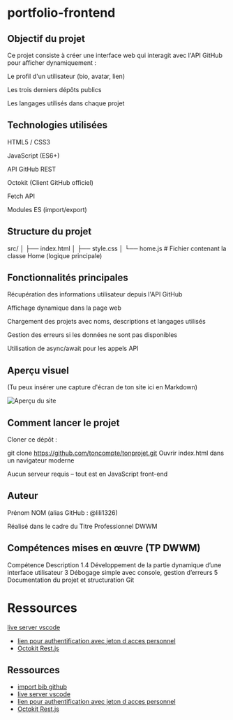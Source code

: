 # portfolio-frontend

## Objectif du projet

Ce projet consiste à créer une interface web qui interagit avec l'API GitHub pour afficher dynamiquement :

Le profil d'un utilisateur (bio, avatar, lien)

Les trois derniers dépôts publics

Les langages utilisés dans chaque projet

## Technologies utilisées

HTML5 / CSS3

JavaScript (ES6+)

API GitHub REST

Octokit (Client GitHub officiel)

Fetch API

Modules ES (import/export)

## Structure du projet

src/
│ ├── index.html
│ ├── style.css
│ └── home.js # Fichier contenant la classe Home (logique principale)

## Fonctionnalités principales

Récupération des informations utilisateur depuis l'API GitHub

Affichage dynamique dans la page web

Chargement des projets avec noms, descriptions et langages utilisés

Gestion des erreurs si les données ne sont pas disponibles

Utilisation de async/await pour les appels API

## Aperçu visuel

(Tu peux insérer une capture d'écran de ton site ici en Markdown)

![Aperçu du site](./screenshot.png)

## Comment lancer le projet

Cloner ce dépôt :

git clone https://github.com/toncompte/tonprojet.git
Ouvrir index.html dans un navigateur moderne

Aucun serveur requis – tout est en JavaScript front-end

## Auteur

Prénom NOM (alias GitHub : @lili1326)

Réalisé dans le cadre du Titre Professionnel DWWM

## Compétences mises en œuvre (TP DWWM)

Compétence Description
1.4 Développement de la partie dynamique d’une interface utilisateur
3 Débogage simple avec console, gestion d’erreurs
5 Documentation du projet et structuration Git

# Ressources

[live server vscode](https://marketplace.visualstudio.com/items?itemName=ritwickdey.LiveServer)

- [lien pour authentification avec jeton d acces personnel](https://docs.github.com/en/rest/guides/scripting-with-the-rest-api-and-javascript?apiVersion=2022-11-28#instantiating-and-authenticating)
- [Octokit Rest.js](https://github.com/octokit/rest.js)

## Ressources

- [import bib github](https://github.com/octokit/octokit.js)
- [live server vscode](https://marketplace.visualstudio.com/items?itemName=ritwickdey.LiveServer)
- [lien pour authentification avec jeton d acces personnel](https://docs.github.com/en/rest/guides/scripting-with-the-rest-api-and-javascript?apiVersion=2022-11-28#instantiating-and-authenticating)
- [Octokit Rest.js](https://github.com/octokit/rest.js)
